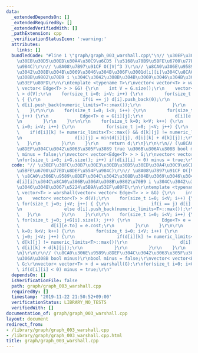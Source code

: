 ```yaml
---
data:
  _extendedDependsOn: []
  _extendedRequiredBy: []
  _extendedVerifiedWith: []
  _pathExtension: cpp
  _verificationStatusIcon: ':warning:'
  attributes:
    links: []
  bundledCode: "#line 1 \"graph/graph_003_warshall.cpp\"\n// \u30EF\u30FC\u30B7\u30E3\
    \u30EB\u30D5\u30ED\u30A4\u30C9\u6CD5 (\u5168\u70B9\u5BFE\u6700\u77ED\u8DEF\u554F\
    \u984C)\r\n// \u8A08\u7B97\u91CF O(|V|^3 )\r\n// \u8CA0\u306E\u9589\u8DEF\u304C\
    \u3042\u308B\u304B\u3069\u3046\u304B\u306F\u3001d[i][i]\u304C\u8CA0\u306B\u306A\
    \u308B\u9802\u70B9 i \u304C\u3042\u308B\u304B\u3069\u3046\u304B\u3067\u5224\u5B9A\
    \u53EF\u80FD\r\n\r\ntemplate <typename T>\r\nvector< vector<T> > warshall(vector<\
    \ vector< Edge<T> > > &G) {\r\n    int V = G.size();\r\n    vector< vector<T>\
    \ > d(V);\r\n    for(size_t i=0; i<V; i++) {\r\n        for(size_t j=0; j<V; j++)\
    \ { {\r\n                if(i == j) d[i].push_back(0);\r\n                else\
    \ d[i].push_back(numeric_limits<T>::max());\r\n            }\r\n        }\r\n\
    \    }\r\n\r\n    for(size_t i=0; i<V; i++) {\r\n        for(size_t j=0; j<G[i].size();\
    \ j++) {\r\n            Edge<T> e = G[i][j];\r\n            d[i][e.to] = e.cost;\r\
    \n        }\r\n    }\r\n\r\n    for(size_t k=0; k<V; k++) {\r\n        for(size_t\
    \ i=0; i<V; i++) {\r\n            for(size_t j=0; j<V; j++) {\r\n            \
    \    if(d[i][k] != numeric_limits<T>::max() && d[k][j] != numeric_limits<T>::max())\r\
    \n                    d[i][j] = min(d[i][j], d[i][k] + d[k][j]);\r\n         \
    \   }\r\n        }\r\n    }\r\n    return d;\r\n}\r\n\r\n// (\u8CA0\u306E\u9589\
    \u8DEF\u304C\u3042\u3063\u305F\u3089 true \u306B\u306A\u308B bool minus)\r\nbool\
    \ minus = false;\r\nvector< vector<Edge<T> > > G;\r\nvector< vector<T> > d = warshall(G);\r\
    \nfor(size_t i=0; i<G.size(); i++) if(d[i][i] < 0) minus = true;\r\n"
  code: "// \u30EF\u30FC\u30B7\u30E3\u30EB\u30D5\u30ED\u30A4\u30C9\u6CD5 (\u5168\u70B9\
    \u5BFE\u6700\u77ED\u8DEF\u554F\u984C)\r\n// \u8A08\u7B97\u91CF O(|V|^3 )\r\n//\
    \ \u8CA0\u306E\u9589\u8DEF\u304C\u3042\u308B\u304B\u3069\u3046\u304B\u306F\u3001\
    d[i][i]\u304C\u8CA0\u306B\u306A\u308B\u9802\u70B9 i \u304C\u3042\u308B\u304B\u3069\
    \u3046\u304B\u3067\u5224\u5B9A\u53EF\u80FD\r\n\r\ntemplate <typename T>\r\nvector<\
    \ vector<T> > warshall(vector< vector< Edge<T> > > &G) {\r\n    int V = G.size();\r\
    \n    vector< vector<T> > d(V);\r\n    for(size_t i=0; i<V; i++) {\r\n       \
    \ for(size_t j=0; j<V; j++) { {\r\n                if(i == j) d[i].push_back(0);\r\
    \n                else d[i].push_back(numeric_limits<T>::max());\r\n         \
    \   }\r\n        }\r\n    }\r\n\r\n    for(size_t i=0; i<V; i++) {\r\n       \
    \ for(size_t j=0; j<G[i].size(); j++) {\r\n            Edge<T> e = G[i][j];\r\n\
    \            d[i][e.to] = e.cost;\r\n        }\r\n    }\r\n\r\n    for(size_t\
    \ k=0; k<V; k++) {\r\n        for(size_t i=0; i<V; i++) {\r\n            for(size_t\
    \ j=0; j<V; j++) {\r\n                if(d[i][k] != numeric_limits<T>::max() &&\
    \ d[k][j] != numeric_limits<T>::max())\r\n                    d[i][j] = min(d[i][j],\
    \ d[i][k] + d[k][j]);\r\n            }\r\n        }\r\n    }\r\n    return d;\r\
    \n}\r\n\r\n// (\u8CA0\u306E\u9589\u8DEF\u304C\u3042\u3063\u305F\u3089 true \u306B\
    \u306A\u308B bool minus)\r\nbool minus = false;\r\nvector< vector<Edge<T> > >\
    \ G;\r\nvector< vector<T> > d = warshall(G);\r\nfor(size_t i=0; i<G.size(); i++)\
    \ if(d[i][i] < 0) minus = true;\r\n"
  dependsOn: []
  isVerificationFile: false
  path: graph/graph_003_warshall.cpp
  requiredBy: []
  timestamp: '2019-11-22 21:50:52+09:00'
  verificationStatus: LIBRARY_NO_TESTS
  verifiedWith: []
documentation_of: graph/graph_003_warshall.cpp
layout: document
redirect_from:
- /library/graph/graph_003_warshall.cpp
- /library/graph/graph_003_warshall.cpp.html
title: graph/graph_003_warshall.cpp
---
```

